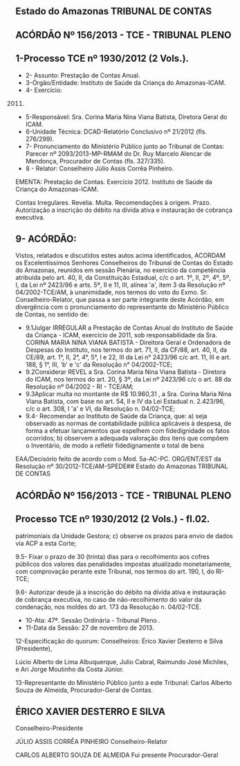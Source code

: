 
## Estado do Amazonas TRIBUNAL DE CONTAS

## ACÓRDÃO Nº 156/2013 - TCE - TRIBUNAL PLENO

## 1-Processo TCE nº 1930/2012 (2 Vols.).

- 2- Assunto: Prestação de Contas Anual.
- 3-Órgão/Entidade: Instituto de Saúde da Criança do Amazonas-ICAM.
- 4- Exercício:

2011.

- 5-Responsável: Sra. Corina Maria Nina Viana Batista, Diretora Geral do ICAM.
- 6-Unidade Técnica: DCAD-Relatório Conclusivo nº 21/2012 (fls. 276/299).
- 7-  Pronunciamento  do Ministério Público  junto  ao Tribunal  de Contas: Parecer  nº 2093/2013-MP-RMAM do Dr. Ruy Marcelo Alencar de Mendonça, Procurador de Contas (fls. 327/335).
- 8 - Relator: Conselheiro Júlio Assis Corrêa Pinheiro.

EMENTA: Prestação de Contas. Exercício 2012. Instituto de Saúde da Criança do Amazonas-ICAM.

Contas Irregulares. Revelia. Multa. Recomendações à origem.  Prazo.  Autorização  a  inscrição  do  débito  na dívida ativa e instauração de cobrança executiva.

## 9- ACÓRDÃO:

Vistos, relatados e discutidos estes autos acima identificados,  ACORDAM os Excelentíssimos Senhores Conselheiros do Tribunal de Contas do Estado do Amazonas, reunidos em sessão Plenária, no exercício da competência atribuída pelo art.  40,  II, da Constituição Estadual, c/c o art. 1º, II, 2º, 4º, 5º, I, da Lei nº 2423/96 e arts. 5º, II e 11, III, alínea 'a', item 3 da Resolução nº 04/2002-TCE/AM, à unanimidade, nos termos do voto do Exmo. Sr. Conselheiro-Relator, que passa a ser parte integrante  deste Acórdão, em divergência com o pronunciamento do representante do Ministério Público de Contas, no sentido de:

- 9.1Julgar IRREGULAR a Prestação de Contas Anual do Instituto de Saúde da  Criança  -  ICAM,  exercício  de  2011,  sob  responsabilidade  da  Sra.  CORINA  MARIA NINA  VIANA  BATISTA  -  Direitora  Geral  e  Ordenadora  de  Despesas  do  Instituto,  nos termos do art. 71, II, da CF/88, art. 40, II, da CE/89, art. 1°, II, 2°, 4°, 5°, I e 22, III da Lei n° 2423/96 c/c art. 11, III e art. 188, § 1°, III, 'b' e 'c' da Resolução n° 04/2002-TCE;
- 9.2Considerar REVEL a Sra. Corina Maria Nina Viana Batista - Diretora do ICAM,  nos  termos  do  art.  20,  §  3º,  da  Lei  nº  2423/96  c/c  o  art.  88  da  Resolução  nº 04/2002 - RI - TCE/AM;
- 9.3Aplicar multa no  montante de R$ 10.960,31 , a Sra. Corina  Maria Nina Viana Batista, com base no art. 54, II e IV da Lei Estadual n. 2.423/96, c/c o art. 308, I 'a' e VI, da Resolução n. 04/02-TCE;
- 9.4- Recomendar ao Instituto de Saúde da Criança, que: a) seja observado as normas de contabilidade  pública aplicáveis à despesa, de forma a efetuar  lançamentos que espelhem com fidedignidade os fatos ocorridos; b) observem a adequada valoração dos itens que compõem o Inventário, de modo a refletir fidedignamente o total de bens

EAA/Decisório feito de acordo com o Mod. 5a-AC-PC. ORG/ENT/EST da Resolução nº 30/2012-TCE/AM-SPEDE## Estado do Amazonas TRIBUNAL DE CONTAS

## ACÓRDÃO Nº 156/2013 - TCE - TRIBUNAL PLENO

## Processo TCE nº 1930/2012 (2 Vols.) - fl.02.

patrimoniais da Unidade Gestora; c) observe os prazos para envio de dados via ACP a esta Corte;

9.5- Fixar o prazo de 30 (trinta) dias para o recolhimento aos cofres públicos dos  valores  das  penalidades  impostas  atualizado  monetariamente,  com  comprovação perante este Tribunal, nos termos do art. 190, I, do RI-TCE;

9.6- Autorizar desde já a inscrição do débito na dívida ativa e instauração de cobrança executiva, no caso de não-recolhimento do valor da condenação, nos moldes do art. 173 da Resolução n. 04/02-TCE.

- 10-Ata: 47ª. Sessão Ordinária - Tribunal Pleno .
- 11-Data da Sessão: 27 de novembro de 2013.

12-Especificação do quorum: Conselheiros: Érico Xavier Desterro e Silva (Presidente),

Lúcio Alberto  de Lima Albuquerque,  Julio Cabral, Raimundo José  Michiles, e  Ari Jorge Moutinho da Costa Júnior.

13-Representante do Ministério Público junto a este Tribunal: Carlos Alberto Souza de Almeida, Procurador-Geral de Contas.

## ÉRICO XAVIER DESTERRO E SILVA

Conselheiro-Presidente

JÚLIO ASSIS CORRÊA PINHEIRO Conselheiro-Relator

CARLOS ALBERTO SOUZA DE ALMEIDA Fui presente Procurador-Geral